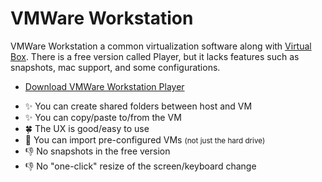 # VMWare Workstation

<div class="row row-cols-md-2"><div>

VMWare Workstation a common virtualization software along with [Virtual Box](../virtualbox/index.md). There is a free version called Player, but it lacks features such as snapshots, mac support, and some configurations.

* [Download VMWare Workstation Player](https://customerconnect.vmware.com/downloads/details?downloadGroup=WKST-PLAYER-1624&productId=1039&rPId=91446)
</div><div>

* ✨ You can create shared folders between host and VM 
* ✨ You can copy/paste to/from the VM
* 🍀 The UX is good/easy to use
* 🚀 You can import pre-configured VMs <small>(not just the hard drive)</small>
* 👎 No snapshots in the free version
* 👎 No "one-click" resize of the screen/keyboard change


</div></div>